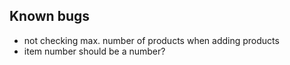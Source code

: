 ## Known bugs

- not checking max. number of products when adding products
- item number should be a number?